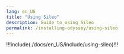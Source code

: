 ```yaml
---
lang: en_US
title: "Using Sileo"
description: Guide to using Sileo
permalink: /installing-odyssey/using-sileo
---
```


!!!include(./docs/en_US/include/using-sileo)!!!